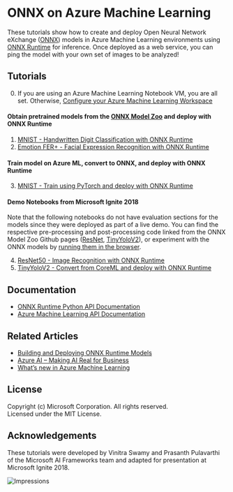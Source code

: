 ﻿# ONNX on Azure Machine Learning

These tutorials show how to create and deploy Open Neural Network eXchange ([ONNX](http://onnx.ai)) models in Azure Machine Learning environments using [ONNX Runtime](https://docs.microsoft.com/en-us/azure/machine-learning/service/how-to-build-deploy-onnx) for inference. Once deployed as a web service, you can ping the model with your own set of images to be analyzed!

## Tutorials

0. If you are using an Azure Machine Learning Notebook VM, you are all set. Otherwise, [Configure your Azure Machine Learning Workspace](../../../configuration.ipynb)

#### Obtain pretrained models from the [ONNX Model Zoo](https://github.com/onnx/models) and deploy with ONNX Runtime
1. [MNIST - Handwritten Digit Classification with ONNX Runtime](onnx-inference-mnist-deploy.ipynb)
2. [Emotion FER+ - Facial Expression Recognition with ONNX Runtime](onnx-inference-facial-expression-recognition-deploy.ipynb)

#### Train model on Azure ML, convert to ONNX, and deploy with ONNX Runtime
3. [MNIST - Train using PyTorch and deploy with ONNX Runtime](onnx-train-pytorch-aml-deploy-mnist.ipynb)

#### Demo Notebooks from Microsoft Ignite 2018
Note that the following notebooks do not have evaluation sections for the models since they were deployed as part of a live demo. You can find the respective pre-processing and post-processing code linked from the ONNX Model Zoo Github pages ([ResNet](https://github.com/onnx/models/tree/master/models/image_classification/resnet), [TinyYoloV2](https://github.com/onnx/models/tree/master/tiny_yolov2)), or experiment with the ONNX models by [running them in the browser](https://microsoft.github.io/onnxjs-demo/#/).

4. [ResNet50 - Image Recognition with ONNX Runtime](onnx-modelzoo-aml-deploy-resnet50.ipynb)
5. [TinyYoloV2 - Convert from CoreML and deploy with ONNX Runtime](onnx-convert-aml-deploy-tinyyolo.ipynb)

## Documentation
- [ONNX Runtime Python API Documentation](http://aka.ms/onnxruntime-python)
- [Azure Machine Learning API Documentation](http://aka.ms/aml-docs)

## Related Articles
- [Building and Deploying ONNX Runtime Models](https://docs.microsoft.com/en-us/azure/machine-learning/service/how-to-build-deploy-onnx)
- [Azure AI – Making AI Real for Business](https://aka.ms/aml-blog-overview)
- [What’s new in Azure Machine Learning](https://aka.ms/aml-blog-whats-new)

## License
Copyright (c) Microsoft Corporation. All rights reserved.  
Licensed under the MIT License.

## Acknowledgements
These tutorials were developed by Vinitra Swamy and Prasanth Pulavarthi of the Microsoft AI Frameworks team and adapted for presentation at Microsoft Ignite 2018.


 ![Impressions](https://PixelServer20190423114238.azurewebsites.net/api/impressions/MachineLearningNotebooks/how-to-use-azureml/deployment/onnx/README.png)

